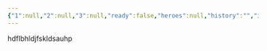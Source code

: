 ```yaml
---
{"1":null,"2":null,"3":null,"ready":false,"heroes":null,"history":"","image":"","images":null,"features":null,"appearance":null,"terms":null,"dg-publish":true,"permalink":"/tabliczy/biblejskie-syuzhety/adam-i-eva/","dgPassFrontmatter":true}
---
```


hdflbhldjfskldsauhp 
